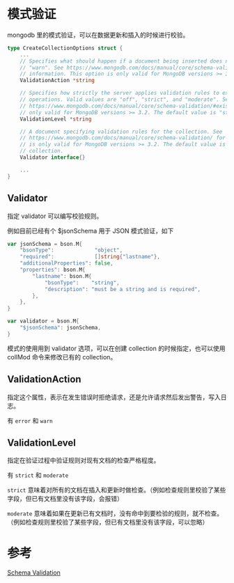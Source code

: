 # 模式验证
mongodb 里的模式验证，可以在数据更新和插入的时候进行校验。

```go
type CreateCollectionOptions struct {
	...
    // Specifies what should happen if a document being inserted does not pass validation. Valid values are "error" and
    // "warn". See https://www.mongodb.com/docs/manual/core/schema-validation/#accept-or-reject-invalid-documents for more
    // information. This option is only valid for MongoDB versions >= 3.2. The default value is "error".
    ValidationAction *string

    // Specifies how strictly the server applies validation rules to existing documents in the collection during update
    // operations. Valid values are "off", "strict", and "moderate". See
    // https://www.mongodb.com/docs/manual/core/schema-validation/#existing-documents for more information. This option is
    // only valid for MongoDB versions >= 3.2. The default value is "strict".
    ValidationLevel *string

    // A document specifying validation rules for the collection. See
    // https://www.mongodb.com/docs/manual/core/schema-validation/ for more information about schema validation. This option
    // is only valid for MongoDB versions >= 3.2. The default value is nil, meaning no validator will be used for the
    // collection.
    Validator interface{}

    ...
}

```
## Validator
指定 validator 可以编写校验规则。

例如目前已经有个 $jsonSchema 用于 JSON 模式验证，如下
```go
var jsonSchema = bson.M{
    "bsonType":             "object",
    "required":             []string{"lastname"},
    "additionalProperties": false,
    "properties": bson.M{
        "lastname": bson.M{
            "bsonType":    "string",
            "description": "must be a string and is required",
        },
    },
}

var validator = bson.M{
    "$jsonSchema": jsonSchema,
}
```



模式的使用用到 validator 选项，可以在创建 collection 的时候指定，也可以使用 collMod 命令来修改已有的 collection。

## ValidationAction
指定这个属性，表示在发生错误时拒绝请求，还是允许请求然后发出警告，写入日志。

有 `error` 和 `warn` 

## ValidationLevel
指定在验证过程中验证规则对现有文档的检查严格程度。

有 `strict` 和 `moderate`

`strict` 意味着对所有的文档在插入和更新时做检查。（例如检查规则里校验了某些字段，但已有文档里没有该字段，会报错）

`moderate` 意味着如果在更新已有文档时，没有命中到要检验的规则，就不检查。（例如检查规则里校验了某些字段，但已有文档里没有该字段，可以忽略）

# 参考
[Schema Validation](https://www.mongodb.com/docs/manual/core/schema-validation/)


